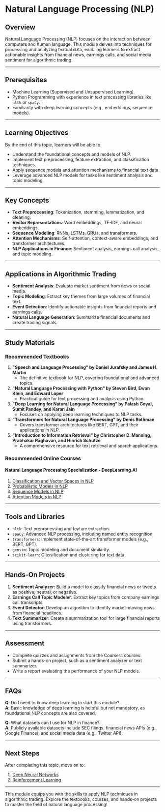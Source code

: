 # Natural Language Processing (NLP)

## Overview
Natural Language Processing (NLP) focuses on the interaction between computers and human language. This module delves into techniques for processing and analyzing textual data, enabling learners to extract actionable insights from financial news, earnings calls, and social media sentiment for algorithmic trading.

---

## Prerequisites
- Machine Learning (Supervised and Unsupervised Learning).
- Python Programming with experience in text processing libraries like `nltk` or `spaCy`.
- Familiarity with deep learning concepts (e.g., embeddings, sequence models).

---

## Learning Objectives
By the end of this topic, learners will be able to:
- Understand the foundational concepts and models of NLP.
- Implement text preprocessing, feature extraction, and classification techniques.
- Apply sequence models and attention mechanisms to financial text data.
- Leverage advanced NLP models for tasks like sentiment analysis and topic modeling.

---

## Key Concepts
- **Text Preprocessing**: Tokenization, stemming, lemmatization, and cleaning.
- **Vector Representations**: Word embeddings, TF-IDF, and neural embeddings.
- **Sequence Modeling**: RNNs, LSTMs, GRUs, and transformers.
- **Attention Mechanisms**: Self-attention, context-aware embeddings, and transformer architectures.
- **NLP Applications in Finance**: Sentiment analysis, earnings call analysis, and topic modeling.

---

## Applications in Algorithmic Trading
- **Sentiment Analysis**: Evaluate market sentiment from news or social media.
- **Topic Modeling**: Extract key themes from large volumes of financial text.
- **Event Detection**: Identify actionable insights from financial reports and earnings calls.
- **Natural Language Generation**: Summarize financial documents and create trading signals.

---

## Study Materials

### Recommended Textbooks
1. **"Speech and Language Processing" by Daniel Jurafsky and James H. Martin**
   - The definitive textbook for NLP, covering foundational and advanced topics.
2. **"Natural Language Processing with Python" by Steven Bird, Ewan Klein, and Edward Loper**
   - Practical guide for text processing and analysis using Python.
3. **"Deep Learning for Natural Language Processing" by Palash Goyal, Sumit Pandey, and Karan Jain**
   - Focuses on applying deep learning techniques to NLP tasks.
4. **"Transformers for Natural Language Processing" by Denis Rothman**
   - Covers transformer architectures like BERT, GPT, and their applications in NLP.
5. **"Introduction to Information Retrieval" by Christopher D. Manning, Prabhakar Raghavan, and Hinrich Schütze**
   - A comprehensive resource for text retrieval and search applications.

### Recommended Online Courses

#### Natural Language Processing Specialization - DeepLearning.AI
1. [Classification and Vector Spaces in NLP](https://www.coursera.org/learn/classification-vector-spaces-in-nlp?specialization=natural-language-processing)
2. [Probabilistic Models in NLP](https://www.coursera.org/learn/probabilistic-models-in-nlp?specialization=natural-language-processing)
3. [Sequence Models in NLP](https://www.coursera.org/learn/sequence-models-in-nlp?specialization=natural-language-processing)
4. [Attention Models in NLP](https://www.coursera.org/learn/attention-models-in-nlp?specialization=natural-language-processing)

---

## Tools and Libraries
- `nltk`: Text preprocessing and feature extraction.
- `spaCy`: Advanced NLP processing, including named entity recognition.
- `transformers`: Implement state-of-the-art transformer models (e.g., BERT, GPT).
- `gensim`: Topic modeling and document similarity.
- `scikit-learn`: Classification and clustering for text data.

---

## Hands-On Projects
1. **Sentiment Analyzer**: Build a model to classify financial news or tweets as positive, neutral, or negative.
2. **Earnings Call Topic Modeler**: Extract key topics from company earnings call transcripts.
3. **Event Detector**: Develop an algorithm to identify market-moving news from financial headlines.
4. **Text Summarizer**: Create a summarization tool for large financial reports using transformers.

---

## Assessment
- Complete quizzes and assignments from the Coursera courses.
- Submit a hands-on project, such as a sentiment analyzer or text summarizer.
- Write a report evaluating the performance of your NLP models.

---

## FAQs
**Q**: Do I need to know deep learning to start this module?  
**A**: Basic knowledge of deep learning is helpful but not mandatory, as foundational NLP concepts are also covered.

**Q**: What datasets can I use for NLP in finance?  
**A**: Publicly available datasets include SEC filings, financial news APIs (e.g., Google Finance), and social media data (e.g., Twitter API).

---

## Next Steps
After completing this topic, move on to:
1. [Deep Neural Networks](../deep-neural-networks/README.md)
2. [Reinforcement Learning](../reinforcement-learning/README.md)

---

This module equips you with the skills to apply NLP techniques in algorithmic trading. Explore the textbooks, courses, and hands-on projects to master the field of natural language processing!
